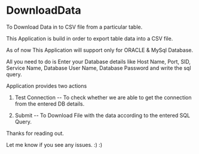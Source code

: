 # DownloadData
To Download Data in to CSV file from a particular table.

This Application is build in order to export table data into a CSV file.

As of now This Application will support only for ORACLE & MySql Database.

All you need to do is Enter your Database details like Host Name, Port, SID, Service Name, Database User Name, Database Password and write the sql query.

Application provides two actions

1. Test Connection -- To check whether we are able to get the connection from the entered DB details.

2. Submit -- To Download File with the data according to the entered SQL Query.


Thanks for reading out.

Let me know if you see any issues. :) :)
